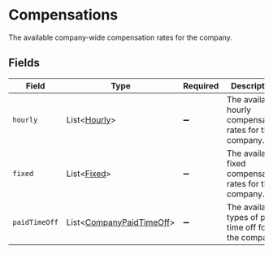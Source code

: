 # Compensations

The available company-wide compensation rates for the company.


## Fields

| Field                                                                      | Type                                                                       | Required                                                                   | Description                                                                |
| -------------------------------------------------------------------------- | -------------------------------------------------------------------------- | -------------------------------------------------------------------------- | -------------------------------------------------------------------------- |
| `hourly`                                                                   | List\<[Hourly](../../models/components/Hourly.md)>                         | :heavy_minus_sign:                                                         | The available hourly compensation rates for the company.                   |
| `fixed`                                                                    | List\<[Fixed](../../models/components/Fixed.md)>                           | :heavy_minus_sign:                                                         | The available fixed compensation rates for the company.                    |
| `paidTimeOff`                                                              | List\<[CompanyPaidTimeOff](../../models/components/CompanyPaidTimeOff.md)> | :heavy_minus_sign:                                                         | The available types of paid time off for the company.                      |